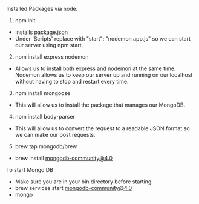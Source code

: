 
Installed Packages via node.

1. npm init 
  - Installs package.json
  - Under 'Scripts' replace with "start": "nodemon app.js" so we can 
  start our server using npm start.

2. npm install express nodemon 
  - Allows us to install both express and nodemon at the same time. 
  Nodemon allows us to keep our server up and running on our localhost without having 
  to stop and restart every time. 

3. npm install mongoose
  - This will allow us to install the package that manages our MongoDB. 

4. npm install body-parser
  - This will allow us to convert the request to a readable JSON format so we can make our post requests. 

5. brew tap mongodb/brew
  - brew install mongodb-community@4.0

  To start Mongo DB
  - Make sure you are in your bin directory before starting. 
  - brew services start mongodb-community@4.0
  - mongo